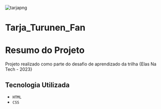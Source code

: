 ![tarjapng](https://github.com/SimonePenido/Tarja_Turunen_Fan/assets/112627846/527355f8-c5da-48ea-a5a4-0cd7af026f12)

# Tarja_Turunen_Fan

# Resumo do Projeto

Projeto realizado como parte do desafio de aprendizado da trilha {Elas Na Tech - 2023}

## Tecnologia Utilizada

 - ``HTML``
 - ``CSS``
